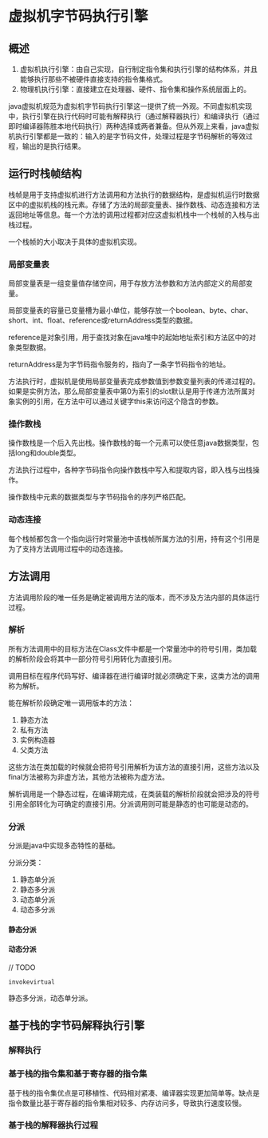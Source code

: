 # 虚拟机字节码执行引擎

## 概述

1. 虚拟机执行引擎：由自己实现，自行制定指令集和执行引擎的结构体系，并且能够执行那些不被硬件直接支持的指令集格式。
2. 物理机执行引擎：直接建立在处理器、硬件、指令集和操作系统层面上的。

java虚拟机规范为虚拟机字节码执行引擎这一提供了统一外观。不同虚拟机实现中，执行引擎在执行代码时可能有解释执行（通过解释器执行）和编译执行（通过即时编译器陈胜本地代码执行）两种选择或两者兼备。但从外观上来看，java虚拟机执行引擎都是一致的：输入的是字节码文件，处理过程是字节码解析的等效过程，输出的是执行结果。

## 运行时栈帧结构

栈帧是用于支持虚拟机进行方法调用和方法执行的数据结构，是虚拟机运行时数据区中的虚拟机栈的栈元素。存储了方法的局部变量表、操作数栈、动态连接和方法返回地址等信息。每一个方法的调用过程都对应这虚拟机栈中一个栈帧的入栈与出栈过程。

一个栈帧的大小取决于具体的虚拟机实现。

### 局部变量表

局部变量表是一组变量值存储空间，用于存放方法参数和方法内部定义的局部变量。

局部变量表的容量已变量槽为最小单位，能够存放一个boolean、byte、char、short、int、float、reference或returnAddress类型的数据。

reference是对象引用，用于查找对象在java堆中的起始地址索引和方法区中的对象类型数据。

returnAddress是为字节码指令服务的，指向了一条字节码指令的地址。

方法执行时，虚拟机是使用局部变量表完成参数值到参数变量列表的传递过程的。如果是实例方法，那么局部变量表中第0为索引的slot默认是用于传递方法所属对象实例的引用，在方法中可以通过关键字this来访问这个隐含的参数。

### 操作数栈

操作数栈是一个后入先出栈。操作数栈的每一个元素可以使任意java数据类型，包括long和double类型。

方法执行过程中，各种字节码指令向操作数栈中写入和提取内容，即入栈与出栈操作。

操作数栈中元素的数据类型与字节码指令的序列严格匹配。

### 动态连接

每个栈帧都包含一个指向运行时常量池中该栈帧所属方法的引用，持有这个引用是为了支持方法调用过程中的动态连接。

## 方法调用

方法调用阶段的唯一任务是确定被调用方法的版本，而不涉及方法内部的具体运行过程。

### 解析

所有方法调用中的目标方法在Class文件中都是一个常量池中的符号引用，类加载的解析阶段会将其中一部分符号引用转化为直接引用。

调用目标在程序代码写好、编译器在进行编译时就必须确定下来，这类方法的调用称为解析。

能在解析阶段确定唯一调用版本的方法：
1. 静态方法
2. 私有方法
3. 实例构造器
4. 父类方法

这些方法在类加载的时候就会把符号引用解析为该方法的直接引用，这些方法以及final方法被称为非虚方法，其他方法被称为虚方法。

解析调用是一个静态过程，在编译期完成，在类装载的解析阶段就会把涉及的符号引用全部转化为可确定的直接引用。分派调用则可能是静态的也可能是动态的。

### 分派

分派是java中实现多态特性的基础。

分派分类：
1. 静态单分派
2. 静态多分派
3. 动态单分派
4. 动态多分派

#### 静态分派

#### 动态分派

// TODO

	invokevirtual


静态多分派，动态单分派。


## 基于栈的字节码解释执行引擎

### 解释执行

### 基于栈的指令集和基于寄存器的指令集

基于栈的指令集优点是可移植性、代码相对紧凑、编译器实现更加简单等。缺点是指令数量比基于寄存器的指令集相对较多、内存访问多，导致执行速度较慢。

### 基于栈的解释器执行过程